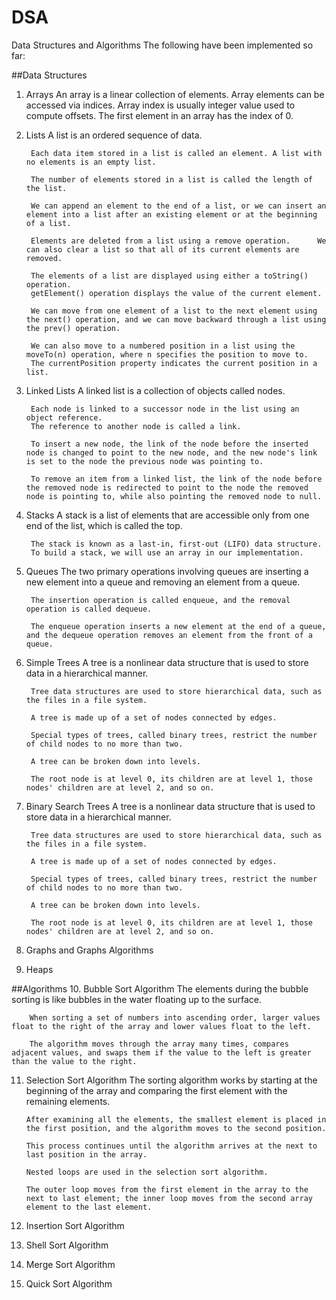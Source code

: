 # DSA
Data Structures and Algorithms
The following have been implemented so far:

##Data Structures
1. Arrays
		An array is a linear collection of elements.
		Array elements can be accessed via indices.
		Array index is usually integer value used to compute offsets.
		The first element in an array has the index of 0.

2. Lists
		A list is an ordered sequence of data. 
		
		Each data item stored in a list is called an element. A list with no elements is an empty list. 
		
		The number of elements stored in a list is called the length of the list. 
		
		We can append an element to the end of a list, or we can insert an element into a list after an existing element or at the beginning of a list. 
		
		Elements are deleted from a list using a remove operation. 		We can also clear a list so that all of its current elements are removed.
		
		The elements of a list are displayed using either a toString() operation.
		getElement() operation displays the value of the current element.
		
		We can move from one element of a list to the next element using the next() operation, and we can move backward through a list using the prev() operation.
		
		We can also move to a numbered position in a list using the moveTo(n) operation, where n specifies the position to move to.
		The currentPosition property indicates the current position in a list.

3. Linked Lists
		A linked list is a collection of objects called nodes.
		
		Each node is linked to a successor node in the list using an object reference.
		The reference to another node is called a link.
		
		To insert a new node, the link of the node before the inserted node is changed to point to the new node, and the new node's link is set to the node the previous node was pointing to.
		
		To remove an item from a linked list, the link of the node before the removed node is redirected to point to the node the removed node is pointing to, while also pointing the removed node to null.

4. Stacks
		A stack is a list of elements that are accessible only from one end of the list, which is called the top.
		
		The stack is known as a last-in, first-out (LIFO) data structure.
		To build a stack, we will use an array in our implementation.

5. Queues
		The two primary operations involving queues are inserting a new element into a queue and removing an element from a queue.
		
		The insertion operation is called enqueue, and the removal operation is called dequeue.
		
		The enqueue operation inserts a new element at the end of a queue, and the dequeue operation removes an element from the front of a queue.

6. Simple Trees
		A tree is a nonlinear data structure that is used to store data in a hierarchical manner.

		Tree data structures are used to store hierarchical data, such as the files in a file system.

		A tree is made up of a set of nodes connected by edges.

		Special types of trees, called binary trees, restrict the number of child nodes to no more than two.

		A tree can be broken down into levels.

		The root node is at level 0, its children are at level 1, those nodes' children are at level 2, and so on.

7. Binary Search Trees
		A tree is a nonlinear data structure that is used to store data in a hierarchical manner.

		Tree data structures are used to store hierarchical data, such as the files in a file system.

		A tree is made up of a set of nodes connected by edges.

		Special types of trees, called binary trees, restrict the number of child nodes to no more than two.

		A tree can be broken down into levels.

		The root node is at level 0, its children are at level 1, those nodes' children are at level 2, and so on.

8. Graphs and Graphs Algorithms

9. Heaps

##Algorithms
10. Bubble Sort Algorithm
		The elements during the bubble sorting is like bubbles in the water floating up to the surface.

		When sorting a set of numbers into ascending order, larger values float to the right of the array and lower values float to the left.

		The algorithm moves through the array many times, compares adjacent values, and swaps them if the value to the left is greater than the value to the right.

11. Selection Sort Algorithm
		The sorting algorithm works by starting at the beginning of the array and comparing the first element with the remaining elements.

		After examining all the elements, the smallest element is placed in the first position, and the algorithm moves to the second position.

		This process continues until the algorithm arrives at the next to last position in the array.

		Nested loops are used in the selection sort algorithm.

		The outer loop moves from the first element in the array to the next to last element; the inner loop moves from the second array element to the last element.

12. Insertion Sort Algorithm

13. Shell Sort Algorithm

14. Merge Sort Algorithm

15. Quick Sort Algorithm

